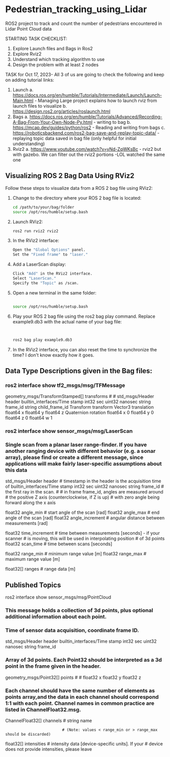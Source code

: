 # Pedestrian_tracking_using_Lidar
ROS2 project to track and count the number of pedestrians encountered in Lidar Point Cloud data

STARTING TASK CHECKLIST:
1. Explore Launch files and Bags in Ros2
2. Explore Rviz2
3. Understand which tracking algorithm to  use
4. Design the problem with at least 2 nodes

TASK for Oct 17, 2023- All 3 of us are going to check the following and keep on adding tutorial links:
1. Launch
   a. https://docs.ros.org/en/humble/Tutorials/Intermediate/Launch/Launch-Main.html  - Managing Large project explains how to launch rviz from launch files to visualize
   b. https://design.ros2.org/articles/roslaunch.html 
2. Bags
   a. https://docs.ros.org/en/humble/Tutorials/Advanced/Recording-A-Bag-From-Your-Own-Node-Py.html - writing to bag
   b. https://mcap.dev/guides/python/ros2 - Reading and writing from bags
   c. https://roboticsbackend.com/ros2-bag-save-and-replay-topic-data/ - replaying topic data saved in bag file (only helpful for initial understanding)
4. Rviz2
   a. https://www.youtube.com/watch?v=yNd-ZqWKsBc - rviz2 but with gazebo. We can filter out the rviz2 portions -LOL watched the same one


## Visualizing ROS 2 Bag Data Using RViz2

Follow these steps to visualize data from a ROS 2 bag file using RViz2:

1. Change to the directory where your ROS 2 bag file is located:

   ```bash
   cd /path/to/your/bag/folder
   source /opt/ros/humble/setup.bash

2. Launch RViz2:

   ```bash
   ros2 run rviz2 rviz2

3. In the RViz2 interface:

   ```bash
   Open the "Global Options" panel.
   Set the "Fixed frame" to "laser."

4. Add a LaserScan display:

   ```bash
   Click "Add" in the RViz2 interface.
   Select "LaserScan."
   Specify the "Topic" as /scan.

5. Open a new terminal in the same folder:

   ```bash

   source /opt/ros/humble/setup.bash

6. Play your ROS 2 bag file using the ros2 bag play command. Replace example9.db3 with the actual name of your bag file:

   ```bash


   ros2 bag play example9.db3

7. In the RViz2 interface, you can also reset the time to synchronize the time? I don't know exactly how it goes.

## Data Type Descriptions given in the Bag files:
### ros2 interface show tf2_msgs/msg/TFMessage
geometry_msgs/TransformStamped[] transforms
	#
	#
	std_msgs/Header header
		builtin_interfaces/Time stamp
			int32 sec
			uint32 nanosec
		string frame_id
	string child_frame_id
	Transform transform
		Vector3 translation
			float64 x
			float64 y
			float64 z
		Quaternion rotation
			float64 x 0
			float64 y 0
			float64 z 0
			float64 w 1
   
### ros2 interface show sensor_msgs/msg/LaserScan
### Single scan from a planar laser range-finder. If you have another ranging device with different behavior (e.g. a sonar array), please find or create a different message, since applications will make fairly laser-specific assumptions about this data

std_msgs/Header header # timestamp in the header is the acquisition time of
	builtin_interfaces/Time stamp
		int32 sec
		uint32 nanosec
	string frame_id
                             # the first ray in the scan.
                             #
                             # in frame frame_id, angles are measured around
                             # the positive Z axis (counterclockwise, if Z is up)
                             # with zero angle being forward along the x axis

float32 angle_min            # start angle of the scan [rad]
float32 angle_max            # end angle of the scan [rad]
float32 angle_increment      # angular distance between measurements [rad]

float32 time_increment       # time between measurements [seconds] - if your scanner
                             # is moving, this will be used in interpolating position
                             # of 3d points
float32 scan_time            # time between scans [seconds]

float32 range_min            # minimum range value [m]
float32 range_max            # maximum range value [m]

float32[] ranges             # range data [m]

## Published Topics
ros2 interface show sensor_msgs/msg/PointCloud
### This message holds a collection of 3d points, plus optional additional information about each point.

### Time of sensor data acquisition, coordinate frame ID.
std_msgs/Header header
	builtin_interfaces/Time stamp
		int32 sec
		uint32 nanosec
	string frame_id

### Array of 3d points. Each Point32 should be interpreted as a 3d point in the frame given in the header.
geometry_msgs/Point32[] points
	#
	#
	float32 x
	float32 y
	float32 z

### Each channel should have the same number of elements as points array,and the data in each channel should correspond 1:1 with each point. Channel names in common practice are listed in ChannelFloat32.msg.
ChannelFloat32[] channels
	#
	string name

                             # (Note: values < range_min or > range_max should be discarded)
float32[] intensities        # intensity data [device-specific units].  If your
                             # device does not provide intensities, please leave

